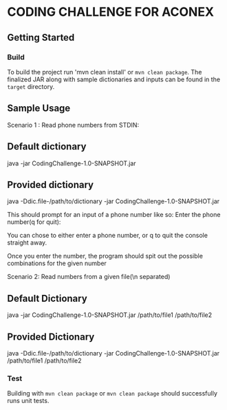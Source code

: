 # CODING CHALLENGE FOR ACONEX

## Getting Started

### Build

To build the project run 
'mvn clean install' or `mvn clean package`.
The finalized JAR along with sample dictionaries and inputs can be found in the `target` directory.

## Sample Usage


Scenario 1 : Read phone numbers from STDIN:


## Default dictionary
java -jar CodingChallenge-1.0-SNAPSHOT.jar

## Provided dictionary
java -Ddic.file-/path/to/dictionary -jar CodingChallenge-1.0-SNAPSHOT.jar


This should prompt for an input of a phone number like so:
Enter the phone number(q for quit): 

You can chose to either enter a phone number, or q to quit the console straight away.

Once you enter the number, the program should spit out the possible combinations for the given number


Scenario 2: Read numbers from a given file(\n separated)

## Default Dictionary
java -jar CodingChallenge-1.0-SNAPSHOT.jar /path/to/file1 /path/to/file2 <and so on>

## Provided Dictionary
java -Ddic.file-/path/to/dictionary -jar CodingChallenge-1.0-SNAPSHOT.jar /path/to/file1 /path/to/file2 <and so on>

### Test

Building with `mvn clean package` or `mvn clean package` should successfully runs unit tests.
